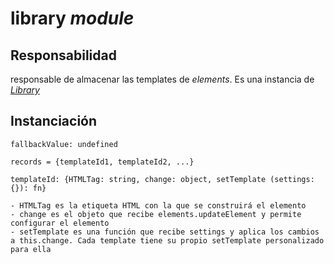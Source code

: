 # library _module_

## Responsabilidad

responsable de almacenar las templates de _elements_. Es una instancia de [_Library_](../../library.md)

## Instanciación

```
fallbackValue: undefined

records = {templateId1, templateId2, ...}

templateId: {HTMLTag: string, change: object, setTemplate (settings: {}): fn}

- HTMLTag es la etiqueta HTML con la que se construirá el elemento
- change es el objeto que recibe elements.updateElement y permite configurar el elemento
- setTemplate es una función que recibe settings y aplica los cambios a this.change. Cada template tiene su propio setTemplate personalizado para ella
```
